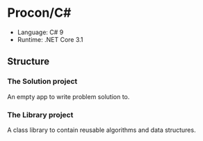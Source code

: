 # Procon/C\#

- Language: C# 9
- Runtime: .NET Core 3.1

## Structure
### The Solution project

An empty app to write problem solution to.

### The Library project

A class library to contain reusable algorithms and data structures.
